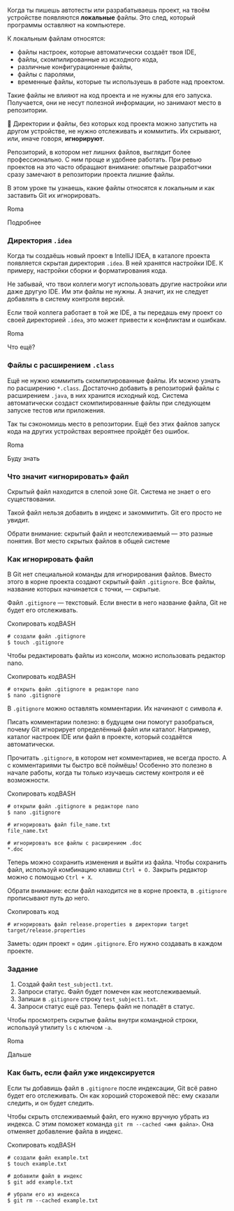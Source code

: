 Когда ты пишешь автотесты или разрабатываешь проект, на твоём устройстве появляются **локальные** файлы. Это след, который программы оставляют на компьютере.

К локальным файлам относятся:

- файлы настроек, которые автоматически создаёт твоя IDE,
- файлы, скомпилированные из исходного кода,
- различные конфигурационные файлы,
- файлы с паролями,
- временные файлы, которые ты используешь в работе над проектом.

Такие файлы не влияют на код проекта и не нужны для его запуска. Получается, они не несут полезной информации, но занимают место в репозитории.

📌 Директории и файлы, без которых код проекта можно запустить на другом устройстве, не нужно отслеживать и коммитить. Их скрывают, или, иначе говоря, **игнорируют**.

Репозиторий, в котором нет лишних файлов, выглядит более профессионально. С ним проще и удобнее работать. При ревью проектов на это часто обращают внимание: опытные разработчики сразу замечают в репозитории проекта лишние файлы.

В этом уроке ты узнаешь, какие файлы относятся к локальным и как заставить Git их игнорировать.

Roma

Подробнее

### Директория `.idea`

Когда ты создаёшь новый проект в IntelliJ IDEA, в каталоге проекта появляется скрытая директория `.idea`. В ней хранятся настройки IDE. К примеру, настройки сборки и форматирования кода.

Не забывай, что твои коллеги могут использовать другие настройки или даже другую IDE. Им эти файлы не нужны. А значит, их не следует добавлять в систему контроля версий.

Если твой коллега работает в той же IDE, а ты передашь ему проект со своей директорией `.idea`, это может привести к конфликтам и ошибкам.

Roma

Что ещё?

### Файлы с расширением `.class`

Ещё не нужно коммитить скомпилированные файлы. Их можно узнать по расширению `*.class`. Достаточно добавить в репозиторий файлы с расширением `.java`, в них хранится исходный код. Система автоматически создаст скомпилированные файлы при следующем запуске тестов или приложения.

Так ты сэкономишь место в репозитории. Ещё без этих файлов запуск кода на других устройствах вероятнее пройдёт без ошибок.

Roma

Буду знать

### Что значит «игнорировать» файл

Скрытый файл находится в слепой зоне Git. Система не знает о его существовании.

Такой файл нельзя добавить в индекс и закоммитить. Git его просто не увидит.

Обрати внимание: скрытый файл и неотслеживаемый — это разные понятия. Вот место скрытых файлов в общей системе

### Как игнорировать файл

В Git нет специальной команды для игнорирования файлов. Вместо этого в корне проекта создают скрытый файл `.gitignore`. Все файлы, название которых начинается с точки, — скрытые.

Файл `.gitignore` — текстовый. Если внести в него название файла, Git не будет его отслеживать.

Скопировать кодBASH

```
# создали файл .gitignore
$ touch .gitignore 
```

Чтобы редактировать файлы из консоли, можно использовать редактор nano.

Скопировать кодBASH

```
# открыть файл .gitignore в редакторе nano
$ nano .gitignore 
```

В `.gitignore` можно оставлять комментарии. Их начинают с символа `#`.

Писать комментарии полезно: в будущем они помогут разобраться, почему Git игнорирует определённый файл или каталог. Например, каталог настроек IDE или файл в проекте, который создаётся автоматически.

Прочитать `.gitignore`, в котором нет комментариев, не всегда просто. А с комментариями ты быстро всё поймёшь! Особенно это полезно в начале работы, когда ты только изучаешь систему контроля и её возможности.

Скопировать кодBASH

```
# открыли файл .gitignore в редакторе nano
$ nano .gitignore

# игнорировать файл file_name.txt
file_name.txt

# игнорировать все файлы с расширением .doc
*.doc 
```

Теперь можно сохранить изменения и выйти из файла. Чтобы сохранить файл, используй комбинацию клавиш `Ctrl + O.` Закрыть редактор можно с помощью `Ctrl + X`.

Обрати внимание: если файл находится не в корне проекта, в `.gitignore` прописывают путь до него.

Скопировать код

```
# игнорировать файл release.properties в директории target
target/release.properties 
```

Заметь: один проект = один `.gitignore`. Его нужно создавать в каждом проекте.

### Задание

1. Создай файл `test_subject1.txt`.
2. Запроси статус. Файл будет помечен как неотслеживаемый.
3. Запиши в `.gitignore` строку `test_subject1.txt`.
4. Запроси статус ещё раз. Теперь файл не попадёт в статус.

Чтобы просмотреть скрытые файлы внутри командной строки, используй утилиту `ls` c ключом `-a`.

Roma

Дальше

### Как быть, если файл уже индексируется

Если ты добавишь файл в `.gitignore` после индексации, Git всё равно будет его отслеживать. Он как хороший сторожевой пёс: ему сказали следить, и он будет следить.

Чтобы скрыть отслеживаемый файл, его нужно вручную убрать из индекса. С этим поможет команда `git rm --cached <имя файла>`. Она отменяет добавление файла в индекс.

Скопировать кодBASH

```
# создали файл example.txt
$ touch example.txt

# добавили файл в индекс
$ git add example.txt

# убрали его из индекса
$ git rm --cached example.txt 
```

